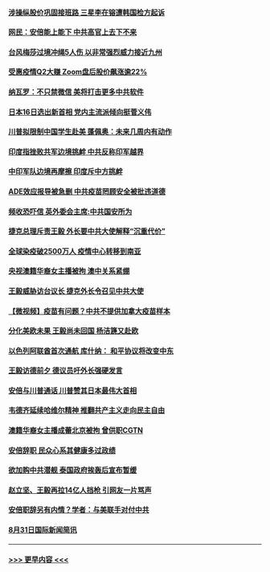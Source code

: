 #### [涉操纵股价巩固接班路 三星李在镕遭韩国检方起诉](../pages/prog202/a102931091.md?t=09011551) 
#### [网民：安倍能上能下 中共高官上去下不来](../pages/prog202/a102931059.md?t=09011551) 
#### [台风梅莎过境冲绳5人伤 以非常强烈威力接近九州](../pages/prog202/a102931057.md?t=09011551) 
#### [受惠疫情Q2大赚 Zoom盘后股价飙涨逾22%](../pages/prog202/a102930975.md?t=09011551) 
#### [纳瓦罗：不只禁微信 美将打击更多中共软件](../pages/prog202/a102930976.md?t=09011551) 
#### [日本16日选出新首相 党内主流派倾向挺菅义伟](../pages/prog202/a102930914.md?t=09011551) 
#### [川普拟限制中国学生赴美 蓬佩奥：未来几周内有动作](../pages/prog202/a102930887.md?t=09011551) 
#### [印度指挫败共军边境挑衅 中共反称印军越界](../pages/prog202/a102930778.md?t=09011551) 
#### [中印军队边境再摩擦  印度斥中方挑衅](../pages/prog202/a102930758.md?t=09011551) 
#### [ADE效应报导被急删 中共疫苗罔顾安全被批违道德](../pages/prog202/a102930638.md?t=09011551) 
#### [频收恐吓信 英外委会主席:中共国安所为](../pages/prog202/a102930703.md?t=09011551) 
#### [捷克总理斥责王毅 外长要中共大使解释“沉重代价”](../pages/prog202/a102930657.md?t=09011551) 
#### [全球染疫破2500万人 疫情中心转移到南亚](../pages/prog202/a102930570.md?t=09011551) 
#### [央视澳籍华裔女主播被拘 澳中关系紧绷](../pages/prog202/a102930691.md?t=09011551) 
#### [王毅威胁访台议长 捷克外长令召见中共大使](../pages/prog202/a102930679.md?t=09011551) 
#### [【微视频】疫苗有问题？中共不提供加拿大疫苗样本](../pages/prog202/a102930647.md?t=09011551) 
#### [分化美欧未果 王毅尚未回国 杨洁篪又赴欧](../pages/prog202/a102930620.md?t=09011551) 
#### [以色列阿联酋首次通航 库什纳： 和平协议将改变中东](../pages/prog202/a102930580.md?t=09011551) 
#### [王毅访德前夕 德议员吁外长强硬发言](../pages/prog202/a102930572.md?t=09011551) 
#### [安倍与川普通话 川普赞其日本最伟大首相](../pages/prog202/a102930560.md?t=09011551) 
#### [韦德齐延续哈维尔精神 推翻共产主义走向民主自由](../pages/prog202/a102930539.md?t=09011551) 
#### [澳籍华裔女主播成蕾北京被拘 曾供职CGTN](../pages/prog202/a102930521.md?t=09011551) 
#### [安倍辞职 民众心系其健康多过政绩](../pages/prog202/a102930490.md?t=09011551) 
#### [欲加购中共潜舰 泰国政府挨轰后宣布暂缓](../pages/prog202/a102930352.md?t=09011551) 
#### [赵立坚、王毅再拉14亿人挡枪 引网友一片骂声](../pages/prog202/a102930349.md?t=09011551) 
#### [安倍职辞另有内情？学者：与美联手对付中共](../pages/prog202/a102930298.md?t=09011551) 
#### [8月31日国际新闻简讯](../pages/prog202/a102930319.md?t=09011551) 

----
#### [ >>> 更早内容 <<< ](../indexes/prog202-earlier.md)
